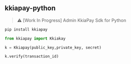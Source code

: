 ## kkiapay-python
> ⚠️ [Work In Progress] Admin KkiaPay Sdk for Python

```bash
pip install kkiapay
```

```python
from kkiapay import Kkiakay

k = Kkiapay(public_key,private_key, secret)

k.verify(transaction_id)

```
